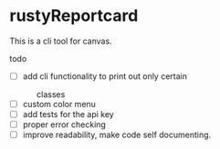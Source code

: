 # rustyReportcard
This is a cli tool for canvas.


todo 
- [ ] add cli functionality to print out only certain <ul>classes</ul>
- [ ] custom color menu
- [ ] add tests for the api key
- [ ] proper error checking
- [ ] improve readability, make code self documenting.
